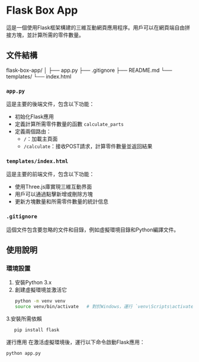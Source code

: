# Flask Box App

這是一個使用Flask框架構建的三維互動網頁應用程序。用戶可以在網頁端自由拼接方塊，並計算所需的零件數量。

## 文件結構

flask-box-app/
│
├── app.py
├── .gitignore
├── README.md
└── templates/
└── index.html


### `app.py`

這是主要的後端文件，包含以下功能：
- 初始化Flask應用
- 定義計算所需零件數量的函數 `calculate_parts`
- 定義兩個路由：
  - `/`：加載主頁面
  - `/calculate`：接收POST請求，計算零件數量並返回結果

### `templates/index.html`

這是主要的前端文件，包含以下功能：
- 使用Three.js庫實現三維互動界面
- 用戶可以通過點擊新增或刪除方塊
- 更新方塊數量和所需零件數量的統計信息

### `.gitignore`

這個文件包含要忽略的文件和目錄，例如虛擬環境目錄和Python編譯文件。

## 使用說明

### 環境設置

1. 安裝Python 3.x
2. 創建虛擬環境並激活它
   ```bash
   python -m venv venv
   source venv/bin/activate   # 對於Windows，運行 `venv\Scripts\activate`
   ```
3.安裝所需依賴
```bash
   pip install flask
```

運行應用
在激活虛擬環境後，運行以下命令啟動Flask應用：
   ```bash
   python app.py
```



